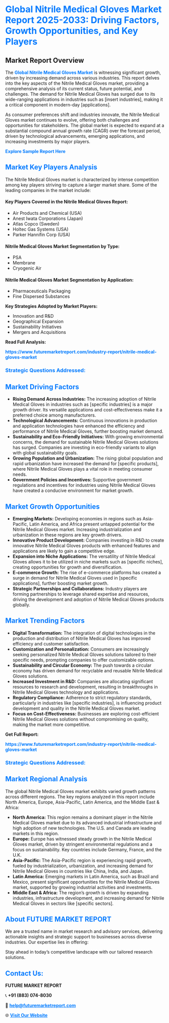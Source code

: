 <h1 style="color: #007BFF;">Global Nitrile Medical Gloves Market Report 2025-2033: Driving Factors, Growth Opportunities, and Key Players</h1>

<section id="overview">
<h2>Market Report Overview</h2>
<p>The <a href="https://www.futuremarketreport.com/industry-report/nitrile-medical-gloves-market" style="color: #007BFF; text-decoration: none;"><strong>Global Nitrile Medical Gloves Market</strong></a> is witnessing significant growth, driven by increasing demand across various industries. This report delves into the key aspects of the Nitrile Medical Gloves market, providing a comprehensive analysis of its current status, future potential, and challenges. The demand for Nitrile Medical Gloves has surged due to its wide-ranging applications in industries such as [insert industries], making it a critical component in modern-day [applications].</p>
<p>As consumer preferences shift and industries innovate, the Nitrile Medical Gloves market continues to evolve, offering both challenges and opportunities for stakeholders. The global market is expected to expand at a substantial compound annual growth rate (CAGR) over the forecast period, driven by technological advancements, emerging applications, and increasing investments by major players.</p>
</section>

<section id="overview">
<p><a href="https://www.futuremarketreport.com/request-sample/reportId=37229" style="color: #007BFF; text-decoration: none;"><strong>Explore Sample Report Here</strong></a></p>
</section>

<section id="key-players">
<h2 style="color: #007BFF;">Market Key Players Analysis</h2>
<p>The Nitrile Medical Gloves market is characterized by intense competition among key players striving to capture a larger market share. Some of the leading companies in the market include:</p>
<h4>Key Players Covered in the Nitrile Medical Gloves Report:</h4>
<ul><li>Air Products and Chemical (USA)</li><li>Anest Iwata Corporations (Japan)</li><li>Atlas Copco (Sweden)</li><li>Holtec Gas Systems (USA)</li><li>Parker Hannifin Corp (USA)</li></ul>
<h4>Nitrile Medical Gloves Market Segmentation by Type:</h4>
<ul><li>PSA</li><li>Membrane</li><li>Cryogenic Air</li></ul>

<h4>Nitrile Medical Gloves Market Segmentation by Application:</h4>
<ul><li>Pharmaceuticals Packaging</li><li>Fine Dispersed Substances</li></ul>
<p><strong>Key Strategies Adopted by Market Players:</strong></p>
<ul>
<li>Innovation and R&D</li>
<li>Geographical Expansion</li>
<li>Sustainability Initiatives</li>
<li>Mergers and Acquisitions</li>
</ul>
</section>

<section>
<p><strong>Read Full Analysis: </strong></p><a href="https://www.futuremarketreport.com/industry-report/nitrile-medical-gloves-market" style="color: #007BFF; text-decoration: none;"><strong>https://www.futuremarketreport.com/industry-report/nitrile-medical-gloves-market</strong></a>
<h3 style="color: #007BFF;">Strategic Questions Addressed:</h3>
</section>

<section id="driving-factors">
<h2 style="color: #007BFF;">Market Driving Factors</h2>
<ul>
<li><strong>Rising Demand Across Industries:</strong> The increasing adoption of Nitrile Medical Gloves in industries such as [specific industries] is a major growth driver. Its versatile applications and cost-effectiveness make it a preferred choice among manufacturers.</li>
<li><strong>Technological Advancements:</strong> Continuous innovations in production and application technologies have enhanced the efficiency and performance of Nitrile Medical Gloves, further boosting market demand.</li>
<li><strong>Sustainability and Eco-Friendly Initiatives:</strong> With growing environmental concerns, the demand for sustainable Nitrile Medical Gloves solutions has surged. Companies are investing in eco-friendly variants to align with global sustainability goals.</li>
<li><strong>Growing Population and Urbanization:</strong> The rising global population and rapid urbanization have increased the demand for [specific products], where Nitrile Medical Gloves plays a vital role in meeting consumer needs.</li>
<li><strong>Government Policies and Incentives:</strong> Supportive government regulations and incentives for industries using Nitrile Medical Gloves have created a conducive environment for market growth.</li>
</ul>
</section>

<section id="growth-opportunities">
<h2 style="color: #007BFF;">Market Growth Opportunities</h2>
<ul>
<li><strong>Emerging Markets:</strong> Developing economies in regions such as Asia-Pacific, Latin America, and Africa present untapped potential for the Nitrile Medical Gloves market. Increasing industrialization and urbanization in these regions are key growth drivers.</li>
<li><strong>Innovative Product Development:</strong> Companies investing in R&D to create innovative Nitrile Medical Gloves products with enhanced features and applications are likely to gain a competitive edge.</li>
<li><strong>Expansion into Niche Applications:</strong> The versatility of Nitrile Medical Gloves allows it to be utilized in niche markets such as [specific niches], creating opportunities for growth and diversification.</li>
<li><strong>E-commerce Growth:</strong> The rise of e-commerce platforms has created a surge in demand for Nitrile Medical Gloves used in [specific applications], further boosting market growth.</li>
<li><strong>Strategic Partnerships and Collaborations:</strong> Industry players are forming partnerships to leverage shared expertise and resources, driving the development and adoption of Nitrile Medical Gloves products globally.</li>
</ul>
</section>

<section id="trending-factors">
<h2 style="color: #007BFF;">Market Trending Factors</h2>
<ul>
<li><strong>Digital Transformation:</strong> The integration of digital technologies in the production and distribution of Nitrile Medical Gloves has improved efficiency and customer satisfaction.</li>
<li><strong>Customization and Personalization:</strong> Consumers are increasingly seeking personalized Nitrile Medical Gloves solutions tailored to their specific needs, prompting companies to offer customizable options.</li>
<li><strong>Sustainability and Circular Economy:</strong> The push towards a circular economy has driven demand for recyclable and reusable Nitrile Medical Gloves solutions.</li>
<li><strong>Increased Investment in R&D:</strong> Companies are allocating significant resources to research and development, resulting in breakthroughs in Nitrile Medical Gloves technology and applications.</li>
<li><strong>Regulatory Compliance:</strong> Adherence to strict regulatory standards, particularly in industries like [specific industries], is influencing product development and quality in the Nitrile Medical Gloves market.</li>
<li><strong>Focus on Cost-Effectiveness:</strong> Businesses are exploring cost-efficient Nitrile Medical Gloves solutions without compromising on quality, making the market more competitive.</li>
</ul>
</section>

<section>
<p><strong>Get Full Report: </strong></p><a href="https://www.futuremarketreport.com/industry-report/nitrile-medical-gloves-market" style="color: #007BFF; text-decoration: none;"><strong>https://www.futuremarketreport.com/industry-report/nitrile-medical-gloves-market</strong></a>
<h3 style="color: #007BFF;">Strategic Questions Addressed:</h3>
</section>


<section id="regional-analysis">
<h2 style="color: #007BFF;">Market Regional Analysis</h2>
<p>The global Nitrile Medical Gloves market exhibits varied growth patterns across different regions. The key regions analyzed in this report include North America, Europe, Asia-Pacific, Latin America, and the Middle East & Africa:</p>
<ul>
<li><strong>North America:</strong> This region remains a dominant player in the Nitrile Medical Gloves market due to its advanced industrial infrastructure and high adoption of new technologies. The U.S. and Canada are leading markets in this region.</li>
<li><strong>Europe:</strong> Europe has witnessed steady growth in the Nitrile Medical Gloves market, driven by stringent environmental regulations and a focus on sustainability. Key countries include Germany, France, and the U.K.</li>
<li><strong>Asia-Pacific:</strong> The Asia-Pacific region is experiencing rapid growth, fueled by industrialization, urbanization, and increasing demand for Nitrile Medical Gloves in countries like China, India, and Japan.</li>
<li><strong>Latin America:</strong> Emerging markets in Latin America, such as Brazil and Mexico, present significant opportunities for the Nitrile Medical Gloves market, supported by growing industrial activities and investments.</li>
<li><strong>Middle East & Africa:</strong> The region’s growth is driven by expanding industries, infrastructure development, and increasing demand for Nitrile Medical Gloves in sectors like [specific sectors].</li>
</ul>
</section>

<footer>
<h2 style="color: #007BFF;">About FUTURE MARKET REPORT</h2>
<p>We are a trusted name in market research and advisory services, delivering actionable insights and strategic support to businesses across diverse industries. Our expertise lies in offering:</p>

<p>Stay ahead in today’s competitive landscape with our tailored research solutions.</p>

<h2 style="color: #007BFF;">Contact Us:</h2>
<p><strong>FUTURE MARKET REPORT</strong></p>
<p>📞 <strong>+91 (883) 074-8030</strong></p>
<p>📧 <strong><a href="mailto:help@futuremarketreport.com" style="color: #007BFF;">help@futuremarketreport.com</a></strong></p>
<p>🌐 <strong><a href="https://www.futuremarketreport.com/" style="color: #007BFF;">Visit Our Website</a></strong></p>
</footer>